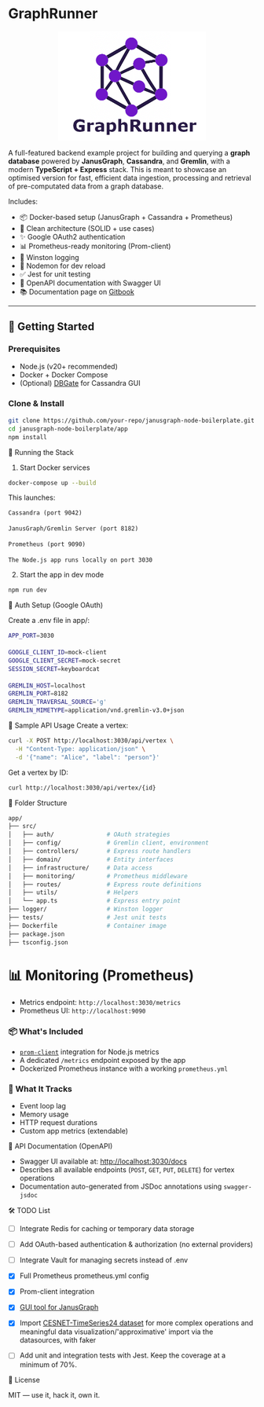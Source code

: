 # GraphRunner

<p align="center">
  <img src="graphrunner-logo.png" alt="GraphRunner Logo" width="300" />
</p>

A full-featured backend example project for building and querying a **graph database** powered by **JanusGraph**, **Cassandra**, and **Gremlin**, with a modern **TypeScript + Express** stack. This is meant to showcase an optimised version for fast, efficient data ingestion, processing and retrieval of pre-computated data from a graph database.

Includes:
- 📦 Docker-based setup (JanusGraph + Cassandra + Prometheus)
- 🧠 Clean architecture (SOLID + use cases)
- ✨ Google OAuth2 authentication 
- 📊 Prometheus-ready monitoring (Prom-client)
- 🐛 Winston logging
- 🔁 Nodemon for dev reload
- ✅ Jest for unit testing
- 📘 OpenAPI documentation with Swagger UI
- 📚 Documentation page on [Gitbook](https://graphrunner.gitbook.io/graphrunner)

---

## 🚀 Getting Started

### Prerequisites

- Node.js (v20+ recommended)
- Docker + Docker Compose
- (Optional) [DBGate](https://dbgate.org) for Cassandra GUI

### Clone & Install

```bash
git clone https://github.com/your-repo/janusgraph-node-boilerplate.git
cd janusgraph-node-boilerplate/app
npm install
```


🐳 Running the Stack
1. Start Docker services
```bash
docker-compose up --build
```

This launches:

    Cassandra (port 9042)

    JanusGraph/Gremlin Server (port 8182)

    Prometheus (port 9090)

    The Node.js app runs locally on port 3030

2. Start the app in dev mode
```bash
npm run dev
```

🔐 Auth Setup (Google OAuth)

Create a .env file in app/:
```bash
APP_PORT=3030

GOOGLE_CLIENT_ID=mock-client
GOOGLE_CLIENT_SECRET=mock-secret
SESSION_SECRET=keyboardcat

GREMLIN_HOST=localhost
GREMLIN_PORT=8182
GREMLIN_TRAVERSAL_SOURCE='g'
GREMLIN_MIMETYPE=application/vnd.gremlin-v3.0+json
```

🧪 Sample API Usage
Create a vertex:
```bash
curl -X POST http://localhost:3030/api/vertex \
  -H "Content-Type: application/json" \
  -d '{"name": "Alice", "label": "person"}'
```

Get a vertex by ID:
```bash
curl http://localhost:3030/api/vertex/{id}
```

🧰 Folder Structure

```bash
app/
├── src/
│   ├── auth/               # OAuth strategies
│   ├── config/             # Gremlin client, environment
│   ├── controllers/        # Express route handlers
│   ├── domain/             # Entity interfaces
│   ├── infrastructure/     # Data access
│   ├── monitoring/         # Prometheus middleware
│   ├── routes/             # Express route definitions
│   ├── utils/              # Helpers
│   └── app.ts              # Express entry point
├── logger/                 # Winston logger
├── tests/                  # Jest unit tests
├── Dockerfile              # Container image
├── package.json
├── tsconfig.json
```

# 📊 Monitoring (Prometheus)

- Metrics endpoint: `http://localhost:3030/metrics`
- Prometheus UI: `http://localhost:9090`

### 📦 What's Included
- [`prom-client`](https://github.com/siimon/prom-client) integration for Node.js metrics
- A dedicated `/metrics` endpoint exposed by the app
- Dockerized Prometheus instance with a working `prometheus.yml`

### 🧠 What It Tracks
- Event loop lag
- Memory usage
- HTTP request durations
- Custom app metrics (extendable)

📘 API Documentation (OpenAPI)
- Swagger UI available at: [http://localhost:3030/docs](http://localhost:3000/docs)
- Describes all available endpoints (`POST`, `GET`, `PUT`, `DELETE`) for vertex operations
- Documentation auto-generated from JSDoc annotations using `swagger-jsdoc`

🛠 TODO List
- [ ] Integrate Redis for caching or temporary data storage

- [ ] Add OAuth-based authentication & authorization (no external providers)

- [ ] Integrate Vault for managing secrets instead of .env

- [x] Full Prometheus prometheus.yml config

- [x] Prom-client integration

- [x] [GUI tool for JanusGraph](https://github.com/RORVI/janusgraph-visualizer-for-graphrunner)

- [x] Import [CESNET-TimeSeries24 dataset](https://zenodo.org/records/13382427) for more complex operations and meaningful data visualization/'approximative' import via the datasources, with faker

- [ ] Add unit and integration tests with Jest. Keep the coverage at a minimum of 70%.


🧾 License

MIT — use it, hack it, own it.